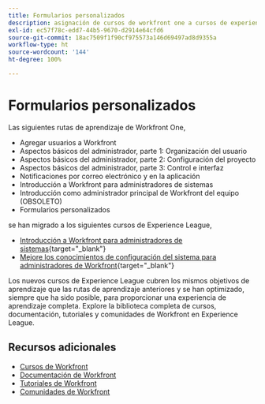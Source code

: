 ```yaml
---
title: Formularios personalizados
description: asignación de cursos de workfront one a cursos de experience league
exl-id: ec57f78c-edd7-44b5-9670-d2914e64cfd6
source-git-commit: 18ac7509f1f90cf975573a146d69497ad8d9355a
workflow-type: ht
source-wordcount: '144'
ht-degree: 100%

---
```


# Formularios personalizados

Las siguientes rutas de aprendizaje de Workfront One,

* Agregar usuarios a Workfront
* Aspectos básicos del administrador, parte 1: Organización del usuario
* Aspectos básicos del administrador, parte 2: Configuración del proyecto
* Aspectos básicos del administrador, parte 3: Control e interfaz
* Notificaciones por correo electrónico y en la aplicación
* Introducción a Workfront para administradores de sistemas
* Introducción como administrador principal de Workfront del equipo (OBSOLETO)
* Formularios personalizados

se han migrado a los siguientes cursos de Experience League,

* [Introducción a Workfront para administradores de sistemas](https://experienceleague.adobe.com/?recommended=Workfront-A-1-2022.1.admin){target="_blank"}
* [Mejore los conocimientos de configuración del sistema para administradores de Workfront](https://experienceleague.adobe.com/?recommended=Workfront-A-1-2022.2.admin){target="_blank"}

Los nuevos cursos de Experience League cubren los mismos objetivos de aprendizaje que las rutas de aprendizaje anteriores y se han optimizado, siempre que ha sido posible, para proporcionar una experiencia de aprendizaje completa.  Explore la biblioteca completa de cursos, documentación, tutoriales y comunidades de Workfront en Experience League.

## Recursos adicionales

* [Cursos de Workfront](https://experienceleague.adobe.com/?lang=es&amp;Solution=Workfront#courses)
* [Documentación de Workfront](https://experienceleague.adobe.com/docs/workfront.html?lang=es)
* [Tutoriales de Workfront](https://experienceleague.adobe.com/docs/workfront-learn/tutorials-workfront/home.html?lang=es)
* [Comunidades de Workfront](https://experienceleaguecommunities.adobe.com/t5/workfront/ct-p/workfront)
